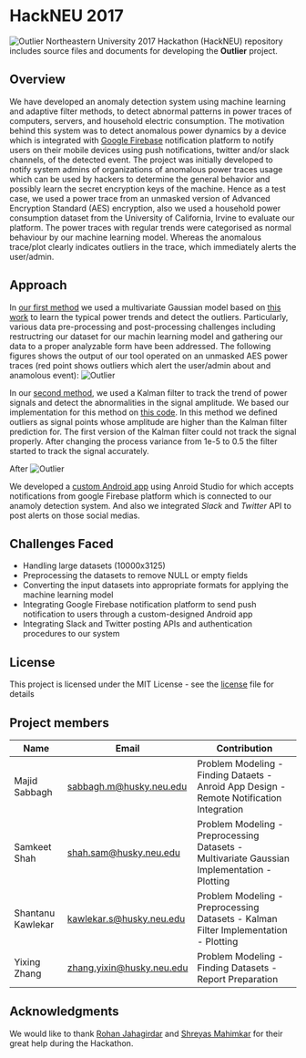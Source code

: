 # HackNEU 2017
![Outlier](https://github.com/samkeets/HackNEU-2017-Outliers/blob/master/figures/outlier.png)
Northeastern University 2017 Hackathon (HackNEU) repository includes source files and documents for developing the **Outlier** project.
## Overview
We have developed an anomaly detection system using machine learning and adaptive filter methods, to detect abnormal patterns in power traces of computers, servers, and household electric consumption. The motivation behind this system was to detect anomalous power dynamics by a device which is integrated with [Google Firebase](https://firebase.google.com/) notification platform to notify users on their mobile devices using push notifications, twitter and/or slack channels, of the detected event. The project was initially developed to notify system admins of organizations of anomalous power traces usage which can be used by hackers to determine the general behavior and possibly learn the secret encryption keys of the machine. Hence as a test case, we used a power trace from an unmasked version of Advanced Encryption Standard (AES) encryption, also we used a household power consumption dataset from the University of California, Irvine to evaluate our platform. The power traces with regular trends were categorised as normal behaviour by our machine learning model. Whereas the anomalous trace/plot clearly indicates outliers in the trace, which immediately alerts the user/admin.

## Approach
In [our first method](https://github.com/samkeets/HackNEU-2017-Outliers/blob/master/figures/outlier.png) we used a multivariate Gaussian model based on [this work](https://aqibsaeed.github.io/2016-07-17-anomaly-detection/) to learn the typical power trends and detect the outliers. Particularly, various data pre-processing and post-processing challenges including restructring our dataset for our machin learning model and gathering our data to a proper analyzable form have been addressed. The following figures shows the output of our tool operated on an unmasked AES power traces (red point shows outliers which alert the user/admin about and anamolous event):
![Outlier](https://github.com/samkeets/HackNEU-2017-Outliers/blob/master/figures/outlier.png)

In our [second method](https://github.com/samkeets/HackNEU-2017-Outliers/blob/master/figures/outlier.png), we used a Kalman filter to track the trend of power signals and detect the abnormalities in the signal amplitude. We based our implementation for this method on [this code](http://scipy-cookbook.readthedocs.io/items/KalmanFiltering.html). In this method we defined outliers as signal points whose amplitude are higher than the Kalman filter prediction for. The first version of the Kalman filter could not track the signal properly. After changing the process variance from 1e-5 to 0.5 the filter started to track the signal accurately.

After 
![Outlier](https://github.com/samkeets/HackNEU-2017-Outliers/blob/master/figures/outlier.png)

We developed a [custom Android app](https://github.com/samkeets/HackNEU-2017-Outliers/blob/master/figures/outlier.png) using Anroid Studio for which accepts notifications from google Firebase platform which is connected to our anamoly detection system. And also we integrated *Slack* and *Twitter* API to post alerts on those social medias.


## Challenges Faced
* Handling large datasets (10000x3125)
* Preprocessing the datasets to remove NULL or empty fields
* Converting the input datasets into appropriate formats for applying the machine learning model
* Integrating Google Firebase notification platform to send push notification to users through a custom-designed Android app
* Integrating Slack and Twitter posting APIs and authentication procedures to our system

## License
This project is licensed under the MIT License - see the [license]() file for details

## Project members
|Name|Email|Contribution|
|----|-----|------------|
|Majid Sabbagh|sabbagh.m@husky.neu.edu|Problem Modeling - Finding Dataets - Anroid App Design - Remote Notification Integration|
|Samkeet Shah|shah.sam@husky.neu.edu|Problem Modeling - Preprocessing Datasets - Multivariate Gaussian Implementation - Plotting|
|Shantanu Kawlekar|kawlekar.s@husky.neu.edu|Problem Modeling - Preprocessing Datasets - Kalman Filter Implementation - Plotting|
|Yixing Zhang|zhang.yixin@husky.neu.edu|Problem Modeling - Finding Datasets - Report Preparation|
## Acknowledgments
We would like to thank [Rohan Jahagirdar](https://www.linkedin.com/in/rohan-jahagirdar/) and [Shreyas Mahimkar](https://www.linkedin.com/in/shreyas-mahimkar-64593918/) for their great help during the Hackathon.
